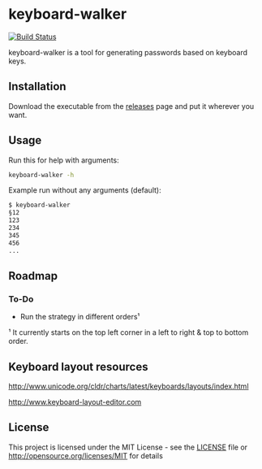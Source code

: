 # keyboard-walker

[![Build Status](https://travis-ci.com/Merik88/keyboard-walker.svg?branch=master)](https://travis-ci.com/Merik88/keyboard-walker)

keyboard-walker is a tool for generating passwords based on keyboard keys.

## Installation

Download the executable from the [releases](https://github.com/Merik88/keyboard-walker/releases) page and put it wherever you want.

## Usage

Run this for help with arguments:

```bash
keyboard-walker -h
```

Example run without any arguments (default):

```bash
$ keyboard-walker
§12
123
234
345
456
...
```

## Roadmap

### To-Do

- Run the strategy in different orders¹

¹ It currently starts on the top left corner in a left to right & top to bottom order.

## Keyboard layout resources

<http://www.unicode.org/cldr/charts/latest/keyboards/layouts/index.html>

<http://www.keyboard-layout-editor.com>

## License

This project is licensed under the MIT License - see the [LICENSE](LICENSE.md) file or <http://opensource.org/licenses/MIT> for details
